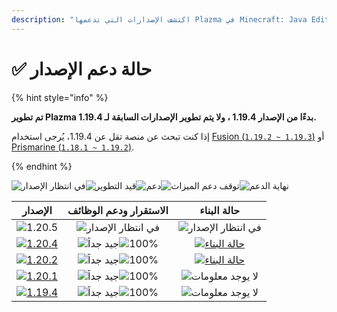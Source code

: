 ```yaml
---
description: "اكتشف الإصدارات التي تدعمها Plazma في Minecraft: Java Edition."
---
```


# ✅ حالة دعم الإصدار

{% hint style="info" %}

**تم تطوير Plazma بدءًا من الإصدار 1.19.4 ، ولا يتم تطوير الإصدارات السابقة لـ 1.19.4.**

إذا كنت تبحث عن منصة تقل عن 1.19.4، يُرجى استخدام [Fusion (`1.19.2 ~ 1.19.3`)](https://github.com/RuinedTechnologyUnify/Fusion) أو [Prismarine (`1.18.1 ~ 1.19.2`)](https://github.com/PrismarineTeam/Prismarine).

{% endhint %}

[wtr]: <https://badge.plazmamc.org/0/في انتظار الإصدار>
[ukn]: <https://badge.plazmamc.org/0/لا يوجد معلومات>
[vgd]: <https://badge.plazmamc.org/1/جيد جداً>
[100]: https://badge.plazmamc.org/percent/100

![في انتظار الإصدار][wtr]![قيد التطوير](https://badge.plazmamc.org/1/قيد%20التطوير)![دعم](https://badge.plazmamc.org/2/دعم)![توقف دعم الميزات](https://badge.plazmamc.org/6/توقف%20دعم%20الميزات)![نهاية الدعم](https://badge.plazmamc.org/4/نهاية%20الدعم)

|                                      الإصدار                                      |    الاستقرار ودعم الوظائف    |                                              حالة البناء                                             |
| :-------------------------------------------------------------------------------: | :--------------------------: | :--------------------------------------------------------------------------------------------------: |
|                   ![1.20.5](https://badge.plazmamc.org/0/1.20.5)                  |   ![في انتظار الإصدار][wtr]  |                                       ![في انتظار الإصدار][wtr]                                      |
| [![1.20.4](https://badge.plazmamc.org/2/1.20.4)](https://git.plazmamc.org/1.20.4) | ![جيد جداً][vgd]![100%][100] | [![حالة البناء](https://build.plazmamc.org/1.20.4)](https://build.plazmamc.org/1.20.4?redirect=true) |
| [![1.20.2](https://badge.plazmamc.org/6/1.20.2)](https://git.plazmamc.org/1.20.2) | ![جيد جداً][vgd]![100%][100] | [![حالة البناء](https://build.plazmamc.org/1.20.2)](https://build.plazmamc.org/1.20.2?redirect=true) |
| [![1.20.1](https://badge.plazmamc.org/4/1.20.1)](https://git.plazmamc.org/1.20.1) | ![جيد جداً][vgd]![100%][100] |                                        ![لا يوجد معلومات][ukn]                                       |
| [![1.19.4](https://badge.plazmamc.org/4/1.19.4)](https://git.plazmamc.org/1.19.4) | ![جيد جداً][vgd]![100%][100] |                                        ![لا يوجد معلومات][ukn]                                       |
